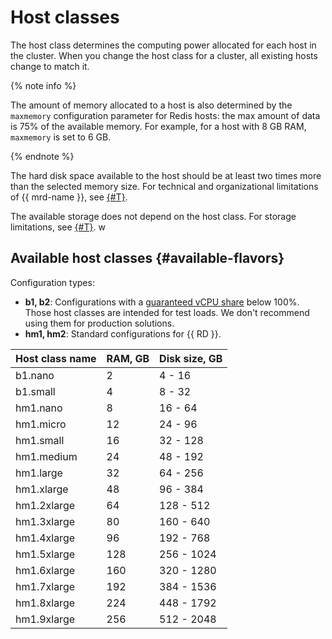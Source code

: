 # Host classes

The host class determines the computing power allocated for each host in the cluster. When you change the host class for a cluster, all existing hosts change to match it.

{% note info %}

The amount of memory allocated to a host is also determined by the `maxmemory` configuration parameter for Redis hosts: the max amount of data is 75% of the available memory. For example, for a host with 8 GB RAM, `maxmemory` is set to 6 GB.

{% endnote %}

The hard disk space available to the host should be at least two times more than the selected memory size. For technical and organizational limitations of {{ mrd-name }}, see [{#T}](limits.md).

The available storage does not depend on the host class. For storage limitations, see [{#T}](limits.md). w

## Available host classes {#available-flavors}

Configuration types:

* **b1, b2**: Configurations with a [guaranteed vCPU share](../../compute/concepts/performance-levels.md) below 100%. Those host classes are intended for test loads. We don't recommend using them for production solutions.
* **hm1, hm2**: Standard configurations for {{ RD }}.

| Host class name | RAM, GB | Disk size, GB |
| ----- | ----- | ----- |
| b1.nano | 2 | 4 - 16 |
| b1.small | 4 | 8 - 32 |
| hm1.nano | 8 | 16 - 64 |
| hm1.micro | 12 | 24 - 96 |
| hm1.small | 16 | 32 - 128 |
| hm1.medium | 24 | 48 - 192 |
| hm1.large | 32 | 64 - 256 |
| hm1.xlarge | 48 | 96 - 384 |
| hm1.2xlarge | 64 | 128 - 512 |
| hm1.3xlarge | 80 | 160 - 640 |
| hm1.4xlarge | 96 | 192 - 768 |
| hm1.5xlarge | 128 | 256 - 1024 |
| hm1.6xlarge | 160 | 320 - 1280 |
| hm1.7xlarge | 192 | 384 - 1536 |
| hm1.8xlarge | 224 | 448 - 1792 |
| hm1.9xlarge | 256 | 512 - 2048 |


